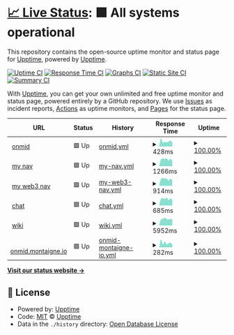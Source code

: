 # [📈 Live Status](https://demo.upptime.js.org): <!--live status--> **🟩 All systems operational**

This repository contains the open-source uptime monitor and status page for [Upptime](https://upptime.js.org), powered by [Upptime](https://github.com/upptime/upptime).

[![Uptime CI](https://github.com/alex602022/upptime/workflows/Uptime%20CI/badge.svg)](https://github.com/alex602022/upptime/actions?query=workflow%3A%22Uptime+CI%22)
[![Response Time CI](https://github.com/alex602022/upptime/workflows/Response%20Time%20CI/badge.svg)](https://github.com/alex602022/upptime/actions?query=workflow%3A%22Response+Time+CI%22)
[![Graphs CI](https://github.com/alex602022/upptime/workflows/Graphs%20CI/badge.svg)](https://github.com/alex602022/upptime/actions?query=workflow%3A%22Graphs+CI%22)
[![Static Site CI](https://github.com/alex602022/upptime/workflows/Static%20Site%20CI/badge.svg)](https://github.com/alex602022/upptime/actions?query=workflow%3A%22Static+Site+CI%22)
[![Summary CI](https://github.com/alex602022/upptime/workflows/Summary%20CI/badge.svg)](https://github.com/alex602022/upptime/actions?query=workflow%3A%22Summary+CI%22)

With [Upptime](https://upptime.js.org), you can get your own unlimited and free uptime monitor and status page, powered entirely by a GitHub repository. We use [Issues](https://github.com/upptime/upptime/issues) as incident reports, [Actions](https://github.com/alex602022/upptime/actions) as uptime monitors, and [Pages](https://demo.upptime.js.org) for the status page.

<!--start: status pages-->
<!-- This summary is generated by Upptime (https://github.com/upptime/upptime) -->
<!-- Do not edit this manually, your changes will be overwritten -->
<!-- prettier-ignore -->
| URL | Status | History | Response Time | Uptime |
| --- | ------ | ------- | ------------- | ------ |
| <img alt="" src="https://icons.duckduckgo.com/ip3/onmid.net.ico" height="13"> [onmid](https://onmid.net) | 🟩 Up | [onmid.yml](https://github.com/alex602022/upptime/commits/HEAD/history/onmid.yml) | <details><summary><img alt="Response time graph" src="./graphs/onmid/response-time-week.png" height="20"> 428ms</summary><br><a href="https://alex602022.github.io/upptime/history/onmid"><img alt="Response time 524" src="https://img.shields.io/endpoint?url=https%3A%2F%2Fraw.githubusercontent.com%2Falex602022%2Fupptime%2FHEAD%2Fapi%2Fonmid%2Fresponse-time.json"></a><br><a href="https://alex602022.github.io/upptime/history/onmid"><img alt="24-hour response time 515" src="https://img.shields.io/endpoint?url=https%3A%2F%2Fraw.githubusercontent.com%2Falex602022%2Fupptime%2FHEAD%2Fapi%2Fonmid%2Fresponse-time-day.json"></a><br><a href="https://alex602022.github.io/upptime/history/onmid"><img alt="7-day response time 428" src="https://img.shields.io/endpoint?url=https%3A%2F%2Fraw.githubusercontent.com%2Falex602022%2Fupptime%2FHEAD%2Fapi%2Fonmid%2Fresponse-time-week.json"></a><br><a href="https://alex602022.github.io/upptime/history/onmid"><img alt="30-day response time 524" src="https://img.shields.io/endpoint?url=https%3A%2F%2Fraw.githubusercontent.com%2Falex602022%2Fupptime%2FHEAD%2Fapi%2Fonmid%2Fresponse-time-month.json"></a><br><a href="https://alex602022.github.io/upptime/history/onmid"><img alt="1-year response time 524" src="https://img.shields.io/endpoint?url=https%3A%2F%2Fraw.githubusercontent.com%2Falex602022%2Fupptime%2FHEAD%2Fapi%2Fonmid%2Fresponse-time-year.json"></a></details> | <details><summary><a href="https://alex602022.github.io/upptime/history/onmid">100.00%</a></summary><a href="https://alex602022.github.io/upptime/history/onmid"><img alt="All-time uptime 100.00%" src="https://img.shields.io/endpoint?url=https%3A%2F%2Fraw.githubusercontent.com%2Falex602022%2Fupptime%2FHEAD%2Fapi%2Fonmid%2Fuptime.json"></a><br><a href="https://alex602022.github.io/upptime/history/onmid"><img alt="24-hour uptime 100.00%" src="https://img.shields.io/endpoint?url=https%3A%2F%2Fraw.githubusercontent.com%2Falex602022%2Fupptime%2FHEAD%2Fapi%2Fonmid%2Fuptime-day.json"></a><br><a href="https://alex602022.github.io/upptime/history/onmid"><img alt="7-day uptime 100.00%" src="https://img.shields.io/endpoint?url=https%3A%2F%2Fraw.githubusercontent.com%2Falex602022%2Fupptime%2FHEAD%2Fapi%2Fonmid%2Fuptime-week.json"></a><br><a href="https://alex602022.github.io/upptime/history/onmid"><img alt="30-day uptime 100.00%" src="https://img.shields.io/endpoint?url=https%3A%2F%2Fraw.githubusercontent.com%2Falex602022%2Fupptime%2FHEAD%2Fapi%2Fonmid%2Fuptime-month.json"></a><br><a href="https://alex602022.github.io/upptime/history/onmid"><img alt="1-year uptime 100.00%" src="https://img.shields.io/endpoint?url=https%3A%2F%2Fraw.githubusercontent.com%2Falex602022%2Fupptime%2FHEAD%2Fapi%2Fonmid%2Fuptime-year.json"></a></details>
| <img alt="" src="https://icons.duckduckgo.com/ip3/nav.onmid.net.ico" height="13"> [my nav](https://nav.onmid.net) | 🟩 Up | [my-nav.yml](https://github.com/alex602022/upptime/commits/HEAD/history/my-nav.yml) | <details><summary><img alt="Response time graph" src="./graphs/my-nav/response-time-week.png" height="20"> 1266ms</summary><br><a href="https://alex602022.github.io/upptime/history/my-nav"><img alt="Response time 1259" src="https://img.shields.io/endpoint?url=https%3A%2F%2Fraw.githubusercontent.com%2Falex602022%2Fupptime%2FHEAD%2Fapi%2Fmy-nav%2Fresponse-time.json"></a><br><a href="https://alex602022.github.io/upptime/history/my-nav"><img alt="24-hour response time 1420" src="https://img.shields.io/endpoint?url=https%3A%2F%2Fraw.githubusercontent.com%2Falex602022%2Fupptime%2FHEAD%2Fapi%2Fmy-nav%2Fresponse-time-day.json"></a><br><a href="https://alex602022.github.io/upptime/history/my-nav"><img alt="7-day response time 1266" src="https://img.shields.io/endpoint?url=https%3A%2F%2Fraw.githubusercontent.com%2Falex602022%2Fupptime%2FHEAD%2Fapi%2Fmy-nav%2Fresponse-time-week.json"></a><br><a href="https://alex602022.github.io/upptime/history/my-nav"><img alt="30-day response time 1259" src="https://img.shields.io/endpoint?url=https%3A%2F%2Fraw.githubusercontent.com%2Falex602022%2Fupptime%2FHEAD%2Fapi%2Fmy-nav%2Fresponse-time-month.json"></a><br><a href="https://alex602022.github.io/upptime/history/my-nav"><img alt="1-year response time 1259" src="https://img.shields.io/endpoint?url=https%3A%2F%2Fraw.githubusercontent.com%2Falex602022%2Fupptime%2FHEAD%2Fapi%2Fmy-nav%2Fresponse-time-year.json"></a></details> | <details><summary><a href="https://alex602022.github.io/upptime/history/my-nav">100.00%</a></summary><a href="https://alex602022.github.io/upptime/history/my-nav"><img alt="All-time uptime 100.00%" src="https://img.shields.io/endpoint?url=https%3A%2F%2Fraw.githubusercontent.com%2Falex602022%2Fupptime%2FHEAD%2Fapi%2Fmy-nav%2Fuptime.json"></a><br><a href="https://alex602022.github.io/upptime/history/my-nav"><img alt="24-hour uptime 100.00%" src="https://img.shields.io/endpoint?url=https%3A%2F%2Fraw.githubusercontent.com%2Falex602022%2Fupptime%2FHEAD%2Fapi%2Fmy-nav%2Fuptime-day.json"></a><br><a href="https://alex602022.github.io/upptime/history/my-nav"><img alt="7-day uptime 100.00%" src="https://img.shields.io/endpoint?url=https%3A%2F%2Fraw.githubusercontent.com%2Falex602022%2Fupptime%2FHEAD%2Fapi%2Fmy-nav%2Fuptime-week.json"></a><br><a href="https://alex602022.github.io/upptime/history/my-nav"><img alt="30-day uptime 100.00%" src="https://img.shields.io/endpoint?url=https%3A%2F%2Fraw.githubusercontent.com%2Falex602022%2Fupptime%2FHEAD%2Fapi%2Fmy-nav%2Fuptime-month.json"></a><br><a href="https://alex602022.github.io/upptime/history/my-nav"><img alt="1-year uptime 100.00%" src="https://img.shields.io/endpoint?url=https%3A%2F%2Fraw.githubusercontent.com%2Falex602022%2Fupptime%2FHEAD%2Fapi%2Fmy-nav%2Fuptime-year.json"></a></details>
| <img alt="" src="https://icons.duckduckgo.com/ip3/wnav.onmid.net.ico" height="13"> [my web3 nav](https://wnav.onmid.net) | 🟩 Up | [my-web3-nav.yml](https://github.com/alex602022/upptime/commits/HEAD/history/my-web3-nav.yml) | <details><summary><img alt="Response time graph" src="./graphs/my-web3-nav/response-time-week.png" height="20"> 914ms</summary><br><a href="https://alex602022.github.io/upptime/history/my-web3-nav"><img alt="Response time 898" src="https://img.shields.io/endpoint?url=https%3A%2F%2Fraw.githubusercontent.com%2Falex602022%2Fupptime%2FHEAD%2Fapi%2Fmy-web3-nav%2Fresponse-time.json"></a><br><a href="https://alex602022.github.io/upptime/history/my-web3-nav"><img alt="24-hour response time 967" src="https://img.shields.io/endpoint?url=https%3A%2F%2Fraw.githubusercontent.com%2Falex602022%2Fupptime%2FHEAD%2Fapi%2Fmy-web3-nav%2Fresponse-time-day.json"></a><br><a href="https://alex602022.github.io/upptime/history/my-web3-nav"><img alt="7-day response time 914" src="https://img.shields.io/endpoint?url=https%3A%2F%2Fraw.githubusercontent.com%2Falex602022%2Fupptime%2FHEAD%2Fapi%2Fmy-web3-nav%2Fresponse-time-week.json"></a><br><a href="https://alex602022.github.io/upptime/history/my-web3-nav"><img alt="30-day response time 898" src="https://img.shields.io/endpoint?url=https%3A%2F%2Fraw.githubusercontent.com%2Falex602022%2Fupptime%2FHEAD%2Fapi%2Fmy-web3-nav%2Fresponse-time-month.json"></a><br><a href="https://alex602022.github.io/upptime/history/my-web3-nav"><img alt="1-year response time 898" src="https://img.shields.io/endpoint?url=https%3A%2F%2Fraw.githubusercontent.com%2Falex602022%2Fupptime%2FHEAD%2Fapi%2Fmy-web3-nav%2Fresponse-time-year.json"></a></details> | <details><summary><a href="https://alex602022.github.io/upptime/history/my-web3-nav">100.00%</a></summary><a href="https://alex602022.github.io/upptime/history/my-web3-nav"><img alt="All-time uptime 100.00%" src="https://img.shields.io/endpoint?url=https%3A%2F%2Fraw.githubusercontent.com%2Falex602022%2Fupptime%2FHEAD%2Fapi%2Fmy-web3-nav%2Fuptime.json"></a><br><a href="https://alex602022.github.io/upptime/history/my-web3-nav"><img alt="24-hour uptime 100.00%" src="https://img.shields.io/endpoint?url=https%3A%2F%2Fraw.githubusercontent.com%2Falex602022%2Fupptime%2FHEAD%2Fapi%2Fmy-web3-nav%2Fuptime-day.json"></a><br><a href="https://alex602022.github.io/upptime/history/my-web3-nav"><img alt="7-day uptime 100.00%" src="https://img.shields.io/endpoint?url=https%3A%2F%2Fraw.githubusercontent.com%2Falex602022%2Fupptime%2FHEAD%2Fapi%2Fmy-web3-nav%2Fuptime-week.json"></a><br><a href="https://alex602022.github.io/upptime/history/my-web3-nav"><img alt="30-day uptime 100.00%" src="https://img.shields.io/endpoint?url=https%3A%2F%2Fraw.githubusercontent.com%2Falex602022%2Fupptime%2FHEAD%2Fapi%2Fmy-web3-nav%2Fuptime-month.json"></a><br><a href="https://alex602022.github.io/upptime/history/my-web3-nav"><img alt="1-year uptime 100.00%" src="https://img.shields.io/endpoint?url=https%3A%2F%2Fraw.githubusercontent.com%2Falex602022%2Fupptime%2FHEAD%2Fapi%2Fmy-web3-nav%2Fuptime-year.json"></a></details>
| <img alt="" src="https://icons.duckduckgo.com/ip3/chat.onmid.net.ico" height="13"> [chat](https://chat.onmid.net) | 🟩 Up | [chat.yml](https://github.com/alex602022/upptime/commits/HEAD/history/chat.yml) | <details><summary><img alt="Response time graph" src="./graphs/chat/response-time-week.png" height="20"> 685ms</summary><br><a href="https://alex602022.github.io/upptime/history/chat"><img alt="Response time 644" src="https://img.shields.io/endpoint?url=https%3A%2F%2Fraw.githubusercontent.com%2Falex602022%2Fupptime%2FHEAD%2Fapi%2Fchat%2Fresponse-time.json"></a><br><a href="https://alex602022.github.io/upptime/history/chat"><img alt="24-hour response time 795" src="https://img.shields.io/endpoint?url=https%3A%2F%2Fraw.githubusercontent.com%2Falex602022%2Fupptime%2FHEAD%2Fapi%2Fchat%2Fresponse-time-day.json"></a><br><a href="https://alex602022.github.io/upptime/history/chat"><img alt="7-day response time 685" src="https://img.shields.io/endpoint?url=https%3A%2F%2Fraw.githubusercontent.com%2Falex602022%2Fupptime%2FHEAD%2Fapi%2Fchat%2Fresponse-time-week.json"></a><br><a href="https://alex602022.github.io/upptime/history/chat"><img alt="30-day response time 644" src="https://img.shields.io/endpoint?url=https%3A%2F%2Fraw.githubusercontent.com%2Falex602022%2Fupptime%2FHEAD%2Fapi%2Fchat%2Fresponse-time-month.json"></a><br><a href="https://alex602022.github.io/upptime/history/chat"><img alt="1-year response time 644" src="https://img.shields.io/endpoint?url=https%3A%2F%2Fraw.githubusercontent.com%2Falex602022%2Fupptime%2FHEAD%2Fapi%2Fchat%2Fresponse-time-year.json"></a></details> | <details><summary><a href="https://alex602022.github.io/upptime/history/chat">100.00%</a></summary><a href="https://alex602022.github.io/upptime/history/chat"><img alt="All-time uptime 100.00%" src="https://img.shields.io/endpoint?url=https%3A%2F%2Fraw.githubusercontent.com%2Falex602022%2Fupptime%2FHEAD%2Fapi%2Fchat%2Fuptime.json"></a><br><a href="https://alex602022.github.io/upptime/history/chat"><img alt="24-hour uptime 100.00%" src="https://img.shields.io/endpoint?url=https%3A%2F%2Fraw.githubusercontent.com%2Falex602022%2Fupptime%2FHEAD%2Fapi%2Fchat%2Fuptime-day.json"></a><br><a href="https://alex602022.github.io/upptime/history/chat"><img alt="7-day uptime 100.00%" src="https://img.shields.io/endpoint?url=https%3A%2F%2Fraw.githubusercontent.com%2Falex602022%2Fupptime%2FHEAD%2Fapi%2Fchat%2Fuptime-week.json"></a><br><a href="https://alex602022.github.io/upptime/history/chat"><img alt="30-day uptime 100.00%" src="https://img.shields.io/endpoint?url=https%3A%2F%2Fraw.githubusercontent.com%2Falex602022%2Fupptime%2FHEAD%2Fapi%2Fchat%2Fuptime-month.json"></a><br><a href="https://alex602022.github.io/upptime/history/chat"><img alt="1-year uptime 100.00%" src="https://img.shields.io/endpoint?url=https%3A%2F%2Fraw.githubusercontent.com%2Falex602022%2Fupptime%2FHEAD%2Fapi%2Fchat%2Fuptime-year.json"></a></details>
| <img alt="" src="https://icons.duckduckgo.com/ip3/43.142.236.225.ico" height="13"> [wiki](http://43.142.236.225:890/) | 🟩 Up | [wiki.yml](https://github.com/alex602022/upptime/commits/HEAD/history/wiki.yml) | <details><summary><img alt="Response time graph" src="./graphs/wiki/response-time-week.png" height="20"> 5952ms</summary><br><a href="https://alex602022.github.io/upptime/history/wiki"><img alt="Response time 5991" src="https://img.shields.io/endpoint?url=https%3A%2F%2Fraw.githubusercontent.com%2Falex602022%2Fupptime%2FHEAD%2Fapi%2Fwiki%2Fresponse-time.json"></a><br><a href="https://alex602022.github.io/upptime/history/wiki"><img alt="24-hour response time 5530" src="https://img.shields.io/endpoint?url=https%3A%2F%2Fraw.githubusercontent.com%2Falex602022%2Fupptime%2FHEAD%2Fapi%2Fwiki%2Fresponse-time-day.json"></a><br><a href="https://alex602022.github.io/upptime/history/wiki"><img alt="7-day response time 5952" src="https://img.shields.io/endpoint?url=https%3A%2F%2Fraw.githubusercontent.com%2Falex602022%2Fupptime%2FHEAD%2Fapi%2Fwiki%2Fresponse-time-week.json"></a><br><a href="https://alex602022.github.io/upptime/history/wiki"><img alt="30-day response time 5991" src="https://img.shields.io/endpoint?url=https%3A%2F%2Fraw.githubusercontent.com%2Falex602022%2Fupptime%2FHEAD%2Fapi%2Fwiki%2Fresponse-time-month.json"></a><br><a href="https://alex602022.github.io/upptime/history/wiki"><img alt="1-year response time 5991" src="https://img.shields.io/endpoint?url=https%3A%2F%2Fraw.githubusercontent.com%2Falex602022%2Fupptime%2FHEAD%2Fapi%2Fwiki%2Fresponse-time-year.json"></a></details> | <details><summary><a href="https://alex602022.github.io/upptime/history/wiki">100.00%</a></summary><a href="https://alex602022.github.io/upptime/history/wiki"><img alt="All-time uptime 100.00%" src="https://img.shields.io/endpoint?url=https%3A%2F%2Fraw.githubusercontent.com%2Falex602022%2Fupptime%2FHEAD%2Fapi%2Fwiki%2Fuptime.json"></a><br><a href="https://alex602022.github.io/upptime/history/wiki"><img alt="24-hour uptime 100.00%" src="https://img.shields.io/endpoint?url=https%3A%2F%2Fraw.githubusercontent.com%2Falex602022%2Fupptime%2FHEAD%2Fapi%2Fwiki%2Fuptime-day.json"></a><br><a href="https://alex602022.github.io/upptime/history/wiki"><img alt="7-day uptime 100.00%" src="https://img.shields.io/endpoint?url=https%3A%2F%2Fraw.githubusercontent.com%2Falex602022%2Fupptime%2FHEAD%2Fapi%2Fwiki%2Fuptime-week.json"></a><br><a href="https://alex602022.github.io/upptime/history/wiki"><img alt="30-day uptime 100.00%" src="https://img.shields.io/endpoint?url=https%3A%2F%2Fraw.githubusercontent.com%2Falex602022%2Fupptime%2FHEAD%2Fapi%2Fwiki%2Fuptime-month.json"></a><br><a href="https://alex602022.github.io/upptime/history/wiki"><img alt="1-year uptime 100.00%" src="https://img.shields.io/endpoint?url=https%3A%2F%2Fraw.githubusercontent.com%2Falex602022%2Fupptime%2FHEAD%2Fapi%2Fwiki%2Fuptime-year.json"></a></details>
| <img alt="" src="https://icons.duckduckgo.com/ip3/onmid.montaigne.io.ico" height="13"> [onmid.montaigne.io](https://onmid.montaigne.io/) | 🟩 Up | [onmid-montaigne-io.yml](https://github.com/alex602022/upptime/commits/HEAD/history/onmid-montaigne-io.yml) | <details><summary><img alt="Response time graph" src="./graphs/onmid-montaigne-io/response-time-week.png" height="20"> 282ms</summary><br><a href="https://alex602022.github.io/upptime/history/onmid-montaigne-io"><img alt="Response time 264" src="https://img.shields.io/endpoint?url=https%3A%2F%2Fraw.githubusercontent.com%2Falex602022%2Fupptime%2FHEAD%2Fapi%2Fonmid-montaigne-io%2Fresponse-time.json"></a><br><a href="https://alex602022.github.io/upptime/history/onmid-montaigne-io"><img alt="24-hour response time 195" src="https://img.shields.io/endpoint?url=https%3A%2F%2Fraw.githubusercontent.com%2Falex602022%2Fupptime%2FHEAD%2Fapi%2Fonmid-montaigne-io%2Fresponse-time-day.json"></a><br><a href="https://alex602022.github.io/upptime/history/onmid-montaigne-io"><img alt="7-day response time 282" src="https://img.shields.io/endpoint?url=https%3A%2F%2Fraw.githubusercontent.com%2Falex602022%2Fupptime%2FHEAD%2Fapi%2Fonmid-montaigne-io%2Fresponse-time-week.json"></a><br><a href="https://alex602022.github.io/upptime/history/onmid-montaigne-io"><img alt="30-day response time 264" src="https://img.shields.io/endpoint?url=https%3A%2F%2Fraw.githubusercontent.com%2Falex602022%2Fupptime%2FHEAD%2Fapi%2Fonmid-montaigne-io%2Fresponse-time-month.json"></a><br><a href="https://alex602022.github.io/upptime/history/onmid-montaigne-io"><img alt="1-year response time 264" src="https://img.shields.io/endpoint?url=https%3A%2F%2Fraw.githubusercontent.com%2Falex602022%2Fupptime%2FHEAD%2Fapi%2Fonmid-montaigne-io%2Fresponse-time-year.json"></a></details> | <details><summary><a href="https://alex602022.github.io/upptime/history/onmid-montaigne-io">100.00%</a></summary><a href="https://alex602022.github.io/upptime/history/onmid-montaigne-io"><img alt="All-time uptime 100.00%" src="https://img.shields.io/endpoint?url=https%3A%2F%2Fraw.githubusercontent.com%2Falex602022%2Fupptime%2FHEAD%2Fapi%2Fonmid-montaigne-io%2Fuptime.json"></a><br><a href="https://alex602022.github.io/upptime/history/onmid-montaigne-io"><img alt="24-hour uptime 100.00%" src="https://img.shields.io/endpoint?url=https%3A%2F%2Fraw.githubusercontent.com%2Falex602022%2Fupptime%2FHEAD%2Fapi%2Fonmid-montaigne-io%2Fuptime-day.json"></a><br><a href="https://alex602022.github.io/upptime/history/onmid-montaigne-io"><img alt="7-day uptime 100.00%" src="https://img.shields.io/endpoint?url=https%3A%2F%2Fraw.githubusercontent.com%2Falex602022%2Fupptime%2FHEAD%2Fapi%2Fonmid-montaigne-io%2Fuptime-week.json"></a><br><a href="https://alex602022.github.io/upptime/history/onmid-montaigne-io"><img alt="30-day uptime 100.00%" src="https://img.shields.io/endpoint?url=https%3A%2F%2Fraw.githubusercontent.com%2Falex602022%2Fupptime%2FHEAD%2Fapi%2Fonmid-montaigne-io%2Fuptime-month.json"></a><br><a href="https://alex602022.github.io/upptime/history/onmid-montaigne-io"><img alt="1-year uptime 100.00%" src="https://img.shields.io/endpoint?url=https%3A%2F%2Fraw.githubusercontent.com%2Falex602022%2Fupptime%2FHEAD%2Fapi%2Fonmid-montaigne-io%2Fuptime-year.json"></a></details>

<!--end: status pages-->

[**Visit our status website →**](https://demo.upptime.js.org)

## 📄 License

- Powered by: [Upptime](https://github.com/upptime/upptime)
- Code: [MIT](./LICENSE) © [Upptime](https://upptime.js.org)
- Data in the `./history` directory: [Open Database License](https://opendatacommons.org/licenses/odbl/1-0/)
